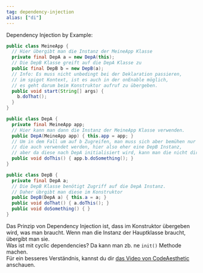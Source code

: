 ```yaml
---
tag: dependency-injection
alias: ["di"]
---
```


Dependency Injection by Example:
```java
public class MeineApp {
  // Hier übergibt man die Instanz der MeineApp Klasse
  private final DepA a = new DepA(this);
  // Die DepB Klasse greift auf die DepA Klasse zu
  public final DepB b = new DepB(a);
  // Info: Es muss nicht unbedingt bei der Deklaration passieren,
  // im spigot Kontext, ist es auch in der onEnable möglich,
  // es geht darum beim Konstruktor aufruf zu übergeben.
  public void start(String[] args) {
    b.doThat();
  }
}
```
```java
public class DepA {
  private final MeineApp app;
  // Hier kann man dann die Instanz der MeineApp Klasse verwenden.
  public DepA(MeineApp app) { this.app = app; }
  // Um in dem Fall um auf b Zugreifen, man muss sich aber bemühen nur die Sachen zu übergeben,
  // die auch verwendet werden, hier also eher eine DepB Instanz,
  // aber da diese nach DepA initialisiert wird, kann man die nicht direkt übergeben.
  public void doThis() { app.b.doSomething(); }
}
```
```java
public class DepB {
  private final DepA a;
  // Die DepB Klasse benötigt Zugriff auf die DepA Instanz.
  // Daher übrgibt man diese im Konstruktor
  public DepB(DepA a) { this.a = a; }
  public void doThat() { a.doThis(); }
  public void doSomething() { }
}
```
Das Prinzip von Dependency Injection ist, dass im Konstruktor übergeben wird, was man braucht. Wenn man die Instanz der Hauptklasse braucht, übergibt man sie.  
Was ist mit cyclic dependencies? Da kann man zb. ne `init()` Methode machen.  
Für ein besseres Verständnis, kannst du dir [das Video von CodeAesthetic](<https://www.youtube.com/watch?v=J1f5b4vcxCQ>) anschauen.

